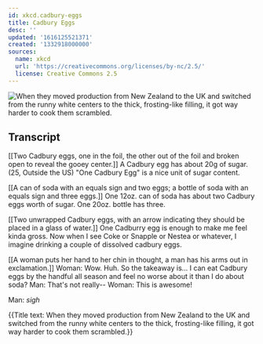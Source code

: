 ```yaml
---
id: xkcd.cadbury-eggs
title: Cadbury Eggs
desc: ''
updated: '1616125521371'
created: '1332918000000'
sources:
  name: xkcd
  url: 'https://creativecommons.org/licenses/by-nc/2.5/'
  license: Creative Commons 2.5
---
```

![When they moved production from New Zealand to the UK and switched from the runny white centers to the thick, frosting-like filling, it got way harder to cook them scrambled.](https://imgs.xkcd.com/comics/cadbury_eggs.png)

## Transcript
[[Two Cadbury eggs, one in the foil, the other out of the foil and broken open to reveal the gooey center.]]
A Cadbury egg has about 20g of sugar. (25, Outside the US) "One Cadbury Egg" is a nice unit of sugar content.

[[A can of soda with an equals sign and two eggs; a bottle of soda with an equals sign and three eggs.]]
One 12oz. can of soda has about two Cadbury eggs worth of sugar. One 20oz. bottle has three.

[[Two unwrapped Cadbury eggs, with an arrow indicating they should be placed in a glass of water.]]
One Cadburry egg is enough to make me feel kinda gross. Now when I see Coke or Snapple or Nestea or whatever, I imagine drinking a couple of dissolved cadbury eggs.

[[A woman puts her hand to her chin in thought, a man has his arms out in exclamation.]]
Woman: Wow. Huh. So the takeaway is... I can eat Cadbury eggs by the handful all season and feel no worse about it than I do about soda?
Man: That's not really--
Woman: This is 
awesome!

Man: *sigh*

{{Title text: When they moved production from New Zealand to the UK and switched from the runny white centers to the thick, frosting-like filling, it got way harder to cook them scrambled.}}
